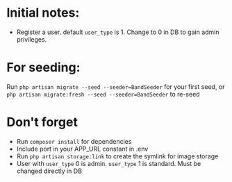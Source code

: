# Initial notes:

- Register a user. default `user_type` is 1. Change to 0 in DB to gain admin privileges.

# For seeding:

Run `php artisan migrate --seed --seeder=BandSeeder` for your first seed, or `php artisan migrate:fresh --seed --seeder=BandSeeder` to re-seed

# Don't forget

- Run `composer install` for dependencies
- Include port in your APP_URL constant in .env
- Run `php artisan storage:link` to create the symlink for image storage
- User with `user_type` 0 is admin. `user_type` 1 is standard. Must be changed directly in DB